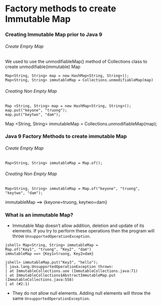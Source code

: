 # Factory methods to create Immutable Map

### Creating Immutable Map prior to Java 9
###### Create Empty Map
We used to use the unmodifiableMap() method of Collections class to create unmodifiable(immutable) Map

```
Map<String, String> map = new HashMap<String, String>();
Map<String, String> immutableMap = Collections.unmodifiableMap(map)
```

###### Creating Non Empty Map

```
Map <String, String> map = new HashMap<String, String>();
map.put("keyone", "truong");
map.put("keytwo", "dam");
```
Map <String, String> immutableMap = Collections.unmodifiableMap(map);

### Java 9 Factory Methods to create immutable Map
###### Create Empty Map
```
Map<String, String> immutableMap = Map.of();
```
###### Creating Non Empty Map
```
Map<String, String> immutableMap = Map.of("keyone", "truong", "keytwo", "dam");
```
immutableMap ==> {keyone=truong, keytwo=dam}

### What is an immutable Map?
- Immutable Map doesn’t allow addition, deletion and update of its elements. If you try to perform these operations then the program will throw `UnsupportedOperationException`.

```
jshell> Map<String, String> immutableMap =
Map.of("Key1", "truong", "Key2", "dam")
immutableMap ==> {Key1=truong, Key2=dam}

jshell> immutableMap.put("Key3", "hello");
| java.lang.UnsupportedOperationException thrown:
| at ImmutableCollections.uoe (ImmutableCollections.java:71)
| at ImmutableCollections$AbstractImmutableMap.put
(ImmutableCollections.java:558)
| at (#2:1)
```

- They do not allow null elements. Adding null elements will throw the same `UnsupportedOperationException`.
